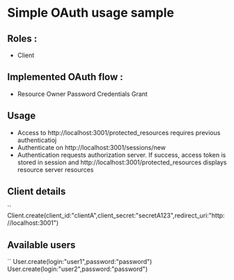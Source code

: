 # Simple OAuth usage sample

## Roles : 
- Client

## Implemented OAuth flow :
- Resource Owner Password Credentials Grant

## Usage 
- Access to http://localhost:3001/protected_resources requires previous authenticatioj
- Authenticate on http://localhost:3001/sessions/new
- Authentication requests authorization server. If success, access token is stored in session and http://localhost:3001/protected_resources displays resource server resources

## Client details
``
Client.create(client_id:"clientA",client_secret:"secretA123",redirect_uri:"http://localhost:3001")

## Available users
``
User.create(login:"user1",password:"password")
User.create(login:"user2",password:"password")
